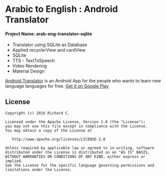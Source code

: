 # Arabic to English : Android Translator
#### Project Name: arab-eng-translator-sqlite ####
 - Translator using SQLite as Database
 - Applied recyclerView and cardView
 - SQLite
 - TTS - TextToSpeech
 - Video Rendering
 - Material Design

[Android Translator](https://github.com/Ric17101/arab-eng-translator-sqlite) is an Android App for the people who wants to learn new language languages for free.
[Get it on Google Play](https://play.google.com/store/apps/details?id=com.eng.arab.tranlator.androidtranslator)

License
-------
    Copyright (c) 2016 Richard C.

    Licensed under the Apache License, Version 2.0 (the "License");
    you may not use this file except in compliance with the License.
    You may obtain a copy of the License at

       http://www.apache.org/licenses/LICENSE-2.0

    Unless required by applicable law or agreed to in writing, software
    distributed under the License is distributed on an "AS IS" BASIS,
    WITHOUT WARRANTIES OR CONDITIONS OF ANY KIND, either express or implied.
    See the License for the specific language governing permissions and
    limitations under the License.
